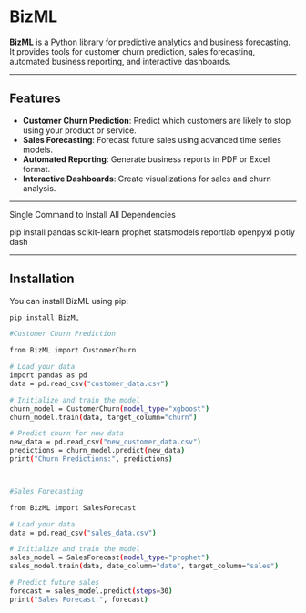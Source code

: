 # BizML

**BizML** is a Python library for predictive analytics and business forecasting. It provides tools for customer churn prediction, sales forecasting, automated business reporting, and interactive dashboards.

---

## Features
- **Customer Churn Prediction**: Predict which customers are likely to stop using your product or service.
- **Sales Forecasting**: Forecast future sales using advanced time series models.
- **Automated Reporting**: Generate business reports in PDF or Excel format.
- **Interactive Dashboards**: Create visualizations for sales and churn analysis.

---
Single Command to Install All Dependencies

pip install pandas scikit-learn prophet statsmodels reportlab openpyxl plotly dash

---
## Installation

You can install BizML using pip:

```bash
pip install BizML

#Customer Churn Prediction

from BizML import CustomerChurn

# Load your data
import pandas as pd
data = pd.read_csv("customer_data.csv")

# Initialize and train the model
churn_model = CustomerChurn(model_type="xgboost")
churn_model.train(data, target_column="churn")

# Predict churn for new data
new_data = pd.read_csv("new_customer_data.csv")
predictions = churn_model.predict(new_data)
print("Churn Predictions:", predictions)



#Sales Forecasting

from BizML import SalesForecast

# Load your data
data = pd.read_csv("sales_data.csv")

# Initialize and train the model
sales_model = SalesForecast(model_type="prophet")
sales_model.train(data, date_column="date", target_column="sales")

# Predict future sales
forecast = sales_model.predict(steps=30)
print("Sales Forecast:", forecast)


